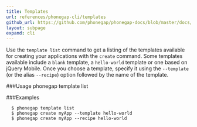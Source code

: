 ```yaml
---
title: Templates
url: references/phonegap-cli/templates
github_url: https://github.com/phonegap/phonegap-docs/blob/master/docs/references/phonegap-cli/templates.html.md
layout: subpage
expand: cli
---
```


Use the `template list` command to get a listing of the templates available for creating your applications with the `create` command. 
Some templates available include a `blank` template, a `hello-world` template or one based on jQuery Mobile. Once you choose a template, specify
 it using the `--template` (or the alias `--recipe`) option followed by the name of the template.  
  
###Usage
    phonegap template list

###Examples

      $ phonegap template list
      $ phonegap create myApp --template hello-world
      $ phonegap create myApp --recipe hello-world